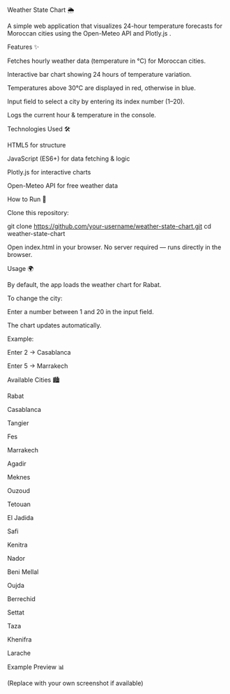 Weather State Chart 🌦️

A simple web application that visualizes 24-hour temperature forecasts for Moroccan cities using the Open-Meteo API
 and Plotly.js
.

Features ✨

Fetches hourly weather data (temperature in °C) for Moroccan cities.

Interactive bar chart showing 24 hours of temperature variation.

Temperatures above 30°C are displayed in red, otherwise in blue.

Input field to select a city by entering its index number (1–20).

Logs the current hour & temperature in the console.

Technologies Used 🛠️

HTML5 for structure

JavaScript (ES6+) for data fetching & logic

Plotly.js for interactive charts

Open-Meteo API for free weather data

How to Run 🚀

Clone this repository:

git clone https://github.com/your-username/weather-state-chart.git
cd weather-state-chart


Open index.html in your browser.
No server required — runs directly in the browser.

Usage 🌍

By default, the app loads the weather chart for Rabat.

To change the city:

Enter a number between 1 and 20 in the input field.

The chart updates automatically.

Example:

Enter 2 → Casablanca

Enter 5 → Marrakech

Available Cities 🏙️

Rabat

Casablanca

Tangier

Fes

Marrakech

Agadir

Meknes

Ouzoud

Tetouan

El Jadida

Safi

Kenitra

Nador

Beni Mellal

Oujda

Berrechid

Settat

Taza

Khenifra

Larache

Example Preview 📊


(Replace with your own screenshot if available)
